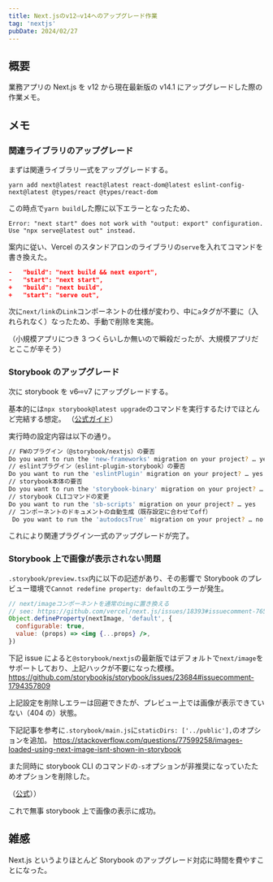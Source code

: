 ```yaml
---
title: Next.jsのv12⇨v14へのアップグレード作業
tag: 'nextjs'
pubDate: 2024/02/27
---
```


## 概要

業務アプリの Next.js を v12 から現在最新版の v14.1 にアップグレードした際の作業メモ。

## メモ

### 関連ライブラリのアップグレード

まずは関連ライブラリ一式をアップグレードする。

```
yarn add next@latest react@latest react-dom@latest eslint-config-next@latest @types/react @types/react-dom
```

この時点で`yarn build`した際に以下エラーとなったため、

```
Error: "next start" does not work with "output: export" configuration. Use "npx serve@latest out" instead.
```

案内に従い、Vercel のスタンドアロンのライブラリの`serve`を入れてコマンドを書き換えた。

```package.json
-   "build": "next build && next export",
-   "start": "next start",
+   "build": "next build",
+   "start": "serve out",
```

次に`next/link`の`Link`コンポーネントの仕様が変わり、中に`a`タグが不要に（入れられなく）なったため、手動で削除を実施。

（小規模アプリにつき 3 つくらいしか無いので瞬殺だったが、大規模アプリだとここが辛そう）

### Storybook のアップグレード

次に storybook を v6⇨v7 にアップグレードする。

基本的には`npx storybook@latest upgrade`のコマンドを実行するたけでほとんど完結する想定。
（[公式ガイド](https://storybook.js.org/recipes/next)）

実行時の設定内容は以下の通り。

```sh
// FWのプラグイン（@storybook/nextjs）の要否
Do you want to run the 'new-frameworks' migration on your project? … yes
// eslintプラグイン（eslint-plugin-storybook）の要否
Do you want to run the 'eslintPlugin' migration on your project? … yes
// storybook本体の要否
Do you want to run the 'storybook-binary' migration on your project? … yes
// storybook CLIコマンドの変更
Do you want to run the 'sb-scripts' migration on your project? … yes
// コンポーネントのドキュメントの自動生成（既存設定に合わせてoff）
 Do you want to run the 'autodocsTrue' migration on your project? … no
```

これにより関連プラグイン一式のアップグレードが完了。

### Storybook 上で画像が表示されない問題

`.storybook/preview.tsx`内に以下の記述があり、その影響で Storybook のプレビュー環境で`Cannot redefine property: default`のエラーが発生。

```jsx
// next/imageコンポーネントを通常のimgに置き換える
// see: https://github.com/vercel/next.js/issues/18393#issuecomment-765426413
Object.defineProperty(nextImage, 'default', {
  configurable: true,
  value: (props) => <img {...props} />,
})
```

下記 issue によると`@storybook/nextjs`の最新版ではデフォルトで`next/image`をサポートしており、上記ハックが不要になった模様。
https://github.com/storybookjs/storybook/issues/23684#issuecomment-1794357809

上記設定を削除しエラーは回避できたが、プレビュー上では画像が表示できていない（404 の）状態。

下記記事を参考に`.storybook/main.js`に`staticDirs: ['../public'],`のオプションを追加。
https://stackoverflow.com/questions/77599258/images-loaded-using-next-image-isnt-shown-in-storybook

また同時に storybook CLI のコマンドの`-s`オプションが非推奨になっていたためオプションを削除した。

（[公式](https://storybook.js.org/docs/api/cli-options)））

これで無事 storybook 上で画像の表示に成功。

## 雑感

Next.js というよりほとんど Storybook のアップグレード対応に時間を費やすことになった。
